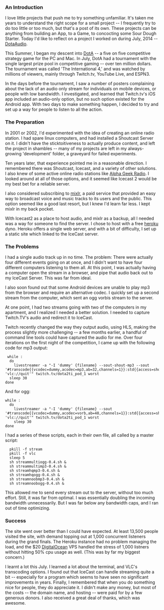 
### An Introduction

I love little projects that push me to try something unfamiliar.  It's taken me years to understand the right scope for a small project -- I frequently try to do too little or too much, but that's a post of its own.  These projects can be anything from building an App, to a Game, to concocting some Sour Dough Starter.  Today I'd like to reflect on a project I worked on during July, 2014 -- [DotaAudio][DA].

This Summer, I began my descent into [DotA][DOTA] -- a five on five competitive strategy game for the PC and Mac.  In July, DotA had a tournament with the single largest prize pool in competitive gaming -- over ten million dollars.  The tournament was called 'The International 4,' and was watched by millions of viewers, mainly through Twitch.tv, YouTube Live, and ESPN3.

In the days before the tournament, I saw a number of posters complaining about the lack of an audio only stream for individuals on mobile devices, or people with low bandwidth.  I investigated, and learned that Twitch.tv's iOS app included an audio-only option, but no such option existed for the Android app.  With two days to make something happen, I decided to try and set up a way for people to listen to all the action.

### The Preparation

In 2001 or 2002, I'd experimented with the idea of creating an online radio station.  I had spare linux computers, and had installed a Shoutcast Server on it.  I didn't have the sticktoitiveness to actually produce content, and left the project in shambles -- many of my projects are left in my always-growing 'development' folder, a graveyard for failed experiments.

Ten years later, that experience pointed me in a reasonable direction.  I remembered there was Shoutcast, Icecast, and a variety of other solutions.  I also knew of some active online radio stations like [Alpha Geek Radio][AGR].  I looked around at all of those options, and it seemed like Icecast 2 would be my best bet for a reliable server.

I also considered subscribing to [mixlr][MIXLR], a paid service that provided an easy way to broadcast voice and music tracks to its users and the public.  This option seemed like a good last resort, but I knew I'd learn far less.  I kept mixlr in my back pocket.

With Icecast2 as a place to host audio, and mixlr as a backup, all I needed was a way for someone to find the server.   I chose to host with a free [heroku][HEROKU] dyno.  Heroku offers a single web server, and with a bit of difficulty, I set up a static site which linked to the IceCast server.

### The Problems

I had a single audio track up in no time.  The problem:  There were actually four different events going on at once, and I didn't want to have four different computers listening to them all.  At this point, I was actually having a computer open the stream in a browser, and pipe that audio back out to my IceCast Server.  This was far from ideal.

I also soon found out that some Android devices are unable to play mp3 from the browser and require an alternative codec.  I quickly set up a second stream from the computer, which sent an ogg vorbis stream to the server.

At one point, I had two streams going with two of the computers in my apartment, and I realized I needed a better solution.  I needed to capture Twitch.TV's audio and redirect it to IceCast.

Twitch recently changed the way they output audio, using HLS, making the process slightly more challenging -- a few months earlier, a handful of command line tools could have captured the audio for me.  Over four iterations on the first night of the competition, I came up with the following code for mp3 output:

     while :
      do
        livestreamer -a "-I 'dummy' {filename} --sout-shout-mp3 --sout '#transcode{{vcodec=dummy,acodec=mp3,ab=32,channels=1}}:std{{access=shout,mux=raw,dst=source:PASSWORD@dotaaudio.com:8000/DotaPod1Mp3}}' 'vlc://quit'" twitch.tv/dota2ti_pod_1 worst
      sleep 30
    done

And for ogg:

    while :
      do
        livestreamer -a "-I 'dummy' {filename} --sout '#transcode{{vcodec=dummy,acodec=vorb,ab=48,channels=1}}:std{{access=shout,mux=ogg,dst=source:PASSWORD@dotaaudio.com:8000/DotaPod1Ogg}}' 'vlc://quit'" twitch.tv/dota2ti_pod_1 worst
        sleep 30
    done

I had a series of these scripts, each in their own file, all called by a master script:

      pkill -f stream
      pkill -f vlc
      sleep 5
      sh streammultiogg-0.4.sh &
      sh streammultimp3-0.4.sh &
      sh streamhqmp3-0.4.sh &
      sh streamhqogg-0.4.sh &
      sh streamnoobmp3-0.4.sh &
      sh streamnoobogg-0.4.sh &


This allowed me to send every stream out to the server, without too much effort.  Still, it was far from optimal.  I was essentially doubling the incoming bandwidth unnecessarily.  But I was far below any bandwidth caps, and I ran out of time optimizing.

### Success

The site went over better than I could have expected.  At least 13,500 people visited the site, with demand topping out at 1,000 concurrent listeners during the grand finals.  The Heroku instance had no problem managing the load, and the $20 [DigitalOcean](https://www.digitalocean.com/) VPS handled the stress of 1,000 listners without hitting 50% cpu usage as well. (This was by far my biggest concern.)

I learnt a lot this July.  I learned a lot about the terminal, and VLC's transcoding options.  I found out that IceCast can handle streaming quite a bit -- especially for a program which seems to have seen no significant improvements in years.  Finally,  I remembered that when you do something nice for people, they do appreciate it.  I didn't make any money, but most of the costs -- the domain name, and hosting -- were paid for by a few generous donors.  I also received a great deal of thanks, which was awesome.

[DA]: http://www.dotaaudio.com
[DOTA]: http://www.dota.com
[AGR]: http://www.alphageekradio.com/
[MIXLR]: http://mixlr.com/
[HEROKU]: http://www.heroku.com/
